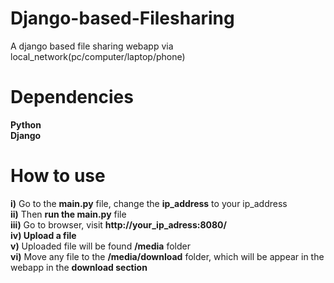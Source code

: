 # Django-based-Filesharing

A django based file sharing webapp via local_network(pc/computer/laptop/phone)


# Dependencies
<b> Python</b><br/>
<b> Django </b>

# How to use

<b>i)</b>  Go to the <b>main.py</b> file, change the <b>ip_address</b> to your ip_address <br/>
<b>ii)</b> Then <b>run the main.py</b> file<br/>
<b>iii)</b> Go to browser, visit <b>http://your_ip_adress:8080/</b><br/>
<b>iv) Upload a file</b><br/>
<b>v)</b> Uploaded file will be found <b>/media</b> folder<br/>
<b>vi)</b> Move any file to the <b>/media/download</b> folder, which will be appear in the webapp in the <b>download section</b><br/>
